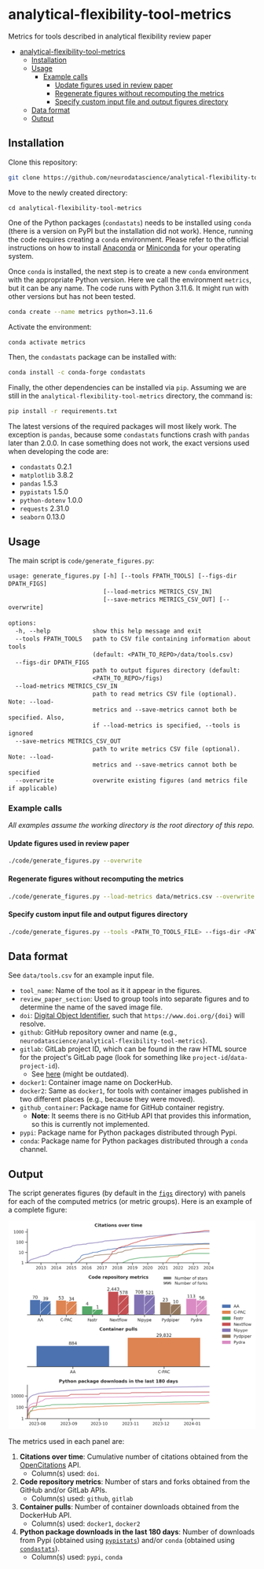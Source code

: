 # analytical-flexibility-tool-metrics

Metrics for tools described in analytical flexibility review paper

- [analytical-flexibility-tool-metrics](#analytical-flexibility-tool-metrics)
  - [Installation](#installation)
  - [Usage](#usage)
    - [Example calls](#example-calls)
      - [Update figures used in review paper](#update-figures-used-in-review-paper)
      - [Regenerate figures without recomputing the metrics](#regenerate-figures-without-recomputing-the-metrics)
      - [Specify custom input file and output figures directory](#specify-custom-input-file-and-output-figures-directory)
  - [Data format](#data-format)
  - [Output](#output)

## Installation

Clone this repository: 
```bash
git clone https://github.com/neurodatascience/analytical-flexibility-tool-metrics.git
```

Move to the newly created directory:
```
cd analytical-flexibility-tool-metrics
```

One of the Python packages (`condastats`) needs to be installed using `conda` (there is a version on PyPI but the installation did not work). Hence, running the code requires creating a `conda` environment. Please refer to the official instructions on how to install [Anaconda](https://docs.anaconda.com/free/anaconda/install/index.html) or [Miniconda](https://docs.conda.io/projects/miniconda/en/latest/miniconda-install.html) for your operating system.

Once `conda` is installed, the next step is to create a new `conda` environment with the appropriate Python version. Here we call the environment `metrics`, but it can be any name. The code runs with Python 3.11.6. It might run with other versions but has not been tested.
```bash
conda create --name metrics python=3.11.6
```

Activate the environment:
```bash
conda activate metrics
```

Then, the `condastats` package can be installed with:
```bash
conda install -c conda-forge condastats
```

Finally, the other dependencies can be installed via `pip`. Assuming we are still in the `analytical-flexibility-tool-metrics` directory, the command is:
```bash
pip install -r requirements.txt
```

The latest versions of the required packages will most likely work. The exception is `pandas`, because some `condastats` functions crash with `pandas` later than 2.0.0. In case something does not work, the exact versions used when developing the code are:
* `condastats` 0.2.1
* `matplotlib` 3.8.2
* `pandas` 1.5.3
* `pypistats` 1.5.0
* `python-dotenv` 1.0.0
* `requests` 2.31.0
* `seaborn` 0.13.0

## Usage

The main script is `code/generate_figures.py`:
```
usage: generate_figures.py [-h] [--tools FPATH_TOOLS] [--figs-dir DPATH_FIGS]
                           [--load-metrics METRICS_CSV_IN]
                           [--save-metrics METRICS_CSV_OUT] [--overwrite]

options:
  -h, --help            show this help message and exit
  --tools FPATH_TOOLS   path to CSV file containing information about tools
                        (default: <PATH_TO_REPO>/data/tools.csv)
  --figs-dir DPATH_FIGS
                        path to output figures directory (default:
                        <PATH_TO_REPO>/figs)
  --load-metrics METRICS_CSV_IN
                        path to read metrics CSV file (optional). Note: --load-
                        metrics and --save-metrics cannot both be specified. Also,
                        if --load-metrics is specified, --tools is ignored
  --save-metrics METRICS_CSV_OUT
                        path to write metrics CSV file (optional). Note: --load-
                        metrics and --save-metrics cannot both be specified
  --overwrite           overwrite existing figures (and metrics file if applicable)
  ```

### Example calls

*All examples assume the working directory is the root directory of this repo.*

#### Update figures used in review paper
```bash
./code/generate_figures.py --overwrite
```

#### Regenerate figures without recomputing the metrics
```bash
./code/generate_figures.py --load-metrics data/metrics.csv --overwrite
```

#### Specify custom input file and output figures directory
```bash
./code/generate_figures.py --tools <PATH_TO_TOOLS_FILE> --figs-dir <PATH_TO_FIGS_DIR>
```

## Data format

See `data/tools.csv` for an example input file.

* `tool_name`: Name of the tool as it it appear in the figures.
* `review_paper_section`: Used to group tools into separate figures and to determine the name of the saved image file.
* `doi`: [Digital Object Identifier](https://www.doi.org/), such that `https://www.doi.org/{doi}` will resolve.
* `github`: GitHub repository owner and name (e.g., `neurodatascience/analytical-flexibility-tool-metrics`).
* `gitlab`: GitLab project ID, which can be found in the raw HTML source for the project's GitLab page (look for something like `project-id`/`data-project-id`).
    * See [here](https://stackoverflow.com/a/45500237) (might be outdated).
* `docker1`: Container image name on DockerHub.
* `docker2`: Same as `docker1`, for tools with container images published in two different places (e.g., because they were moved).
* `github_container`: Package name for GitHub container registry.
    * **Note**: It seems there is no GitHub API that provides this information, so this is currently not implemented.
* `pypi`: Package name for Python packages distributed through Pypi.
* `conda`: Package name for Python packages distributed through a `conda` channel.

## Output

The script generates figures (by default in the [`figs`](figs) directory) with panels for each of the computed metrics (or metric groups). Here is an example of a complete figure:

![Workflow engines figure](figs/2_2_workflow_engines.png)

The metrics used in each panel are:
1. **Citations over time**: Cumulative number of citations obtained from the [OpenCitations](https://opencitations.net/) API.
    * Column(s) used: `doi`.
2. **Code repository metrics**: Number of stars and forks obtained from the GitHub and/or GitLab APIs.
    * Column(s) used: `github`, `gitlab`
3. **Container pulls**: Number of container downloads obtained from the DockerHub API.
    * Column(s) used: `docker1`, `docker2`
4. **Python package downloads in the last 180 days**: Number of downloads from Pypi (obtained using [`pypistats`](https://pypistats.org/)) and/or `conda` (obtained using [`condastats`](https://condastats.readthedocs.io/en/latest/)).
    * Column(s) used: `pypi`, `conda`

